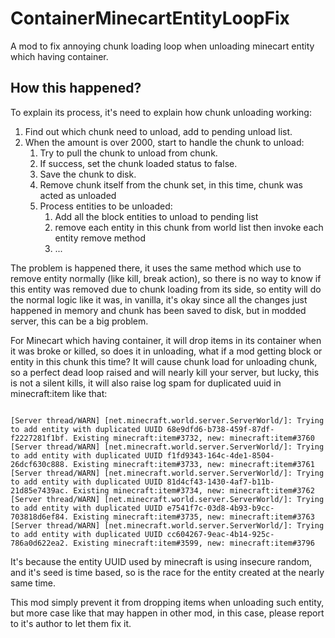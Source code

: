 # ContainerMinecartEntityLoopFix
A mod to fix annoying chunk loading loop when unloading minecart entity which having container.

## How this happened?
To explain its process, it's need to explain how chunk unloading working:
1. Find out which chunk need to unload, add to pending unload list.
2. When the amount is over 2000, start to handle the chunk to unload:
   1. Try to pull the chunk to unload from chunk.
   2. If success, set the chunk loaded status to false.
   3. Save the chunk to disk.
   4. Remove chunk itself from the chunk set, in this time, chunk was acted as unloaded
   5. Process entities to be unloaded:
      1. Add all the block entities to unload to pending list
      2. remove each entity in this chunk from world list then invoke each entity remove method 
      3. ...

The problem is happened there, it uses the same method which use to remove entity normally (like kill, break action), 
so there is no way to know if this entity was removed due to chunk loading from its side, so entity will do the normal logic like it was, 
in vanilla, it's okay since all the changes just happened in memory and chunk has been saved to disk, but in modded server,
 this can be a big problem.

For Minecart which having container, it will drop items in its container when it was broke or killed, so does it in unloading,
 what if a mod getting block or entity in this chunk this time? It will cause chunk load for unloading chunk, so a perfect dead loop raised and will nearly kill your server, but lucky, this is not a silent kills, it will also raise log spam for duplicated uuid in minecraft:item like that:
```

[Server thread/WARN] [net.minecraft.world.server.ServerWorld/]: Trying to add entity with duplicated UUID 68e9dfd6-b738-459f-87df-f2227281f1bf. Existing minecraft:item#3732, new: minecraft:item#3760
[Server thread/WARN] [net.minecraft.world.server.ServerWorld/]: Trying to add entity with duplicated UUID f1fd9343-164c-4de1-8504-26dcf630c888. Existing minecraft:item#3733, new: minecraft:item#3761
[Server thread/WARN] [net.minecraft.world.server.ServerWorld/]: Trying to add entity with duplicated UUID 81d4cf43-1430-4af7-b11b-21d85e7439ac. Existing minecraft:item#3734, new: minecraft:item#3762
[Server thread/WARN] [net.minecraft.world.server.ServerWorld/]: Trying to add entity with duplicated UUID e7541f7c-03d8-4b93-b9cc-703818d6ef84. Existing minecraft:item#3735, new: minecraft:item#3763
[Server thread/WARN] [net.minecraft.world.server.ServerWorld/]: Trying to add entity with duplicated UUID cc604267-9eac-4b14-925c-786a0d622ea2. Existing minecraft:item#3599, new: minecraft:item#3796

```
It's because the entity UUID used by minecraft is using insecure random, and it's seed is time based, so is the race for the entity created at the nearly same time.

This mod simply prevent it from dropping items when unloading such entity, but more case like that may happen in other mod, in this case, please report to it's author to let them fix it.
